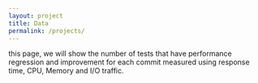 ```yaml
---
layout: project
title: Data
permalink: /projects/
---
```


this page, we will show the number of tests that have performance regression and improvement for each commit measured using response time, CPU, Memory and I/O traffic.